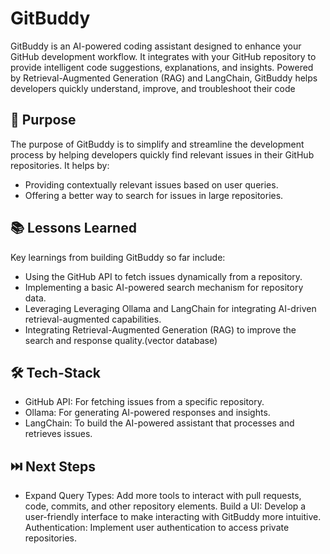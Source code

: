 # GitBuddy

GitBuddy is an AI-powered coding assistant designed to enhance your GitHub development workflow. It integrates with your GitHub repository to provide intelligent code suggestions, explanations, and insights. Powered by Retrieval-Augmented Generation (RAG) and LangChain, GitBuddy helps developers quickly understand, improve, and troubleshoot their code

## 🚀 Purpose

The purpose of GitBuddy is to simplify and streamline the development process by helping developers quickly find relevant issues in their GitHub repositories. It helps by:

- Providing contextually relevant issues based on user queries.
- Offering a better way to search for issues in large repositories.

## 📚 Lessons Learned

Key learnings from building GitBuddy so far include:

- Using the GitHub API to fetch issues dynamically from a repository.
- Implementing a basic AI-powered search mechanism for repository data.
- Leveraging Leveraging Ollama and LangChain for integrating AI-driven retrieval-augmented capabilities.
- Integrating Retrieval-Augmented Generation (RAG) to improve the search and response quality.(vector database)

## 🛠️ Tech-Stack

- GitHub API: For fetching issues from a specific repository.
- Ollama: For generating AI-powered responses and insights.
- LangChain: To build the AI-powered assistant that processes and retrieves issues.

 ## ⏭️ Next Steps

- Expand Query Types: Add more tools to interact with pull requests, code, commits, and other repository elements.
Build a UI: Develop a user-friendly interface to make interacting with GitBuddy more intuitive.
Authentication: Implement user authentication to access private repositories.

